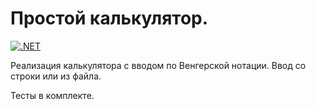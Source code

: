 # Простой калькулятор. 

[![.NET](https://github.com/WaterSeer/HungarianCalculator/actions/workflows/dotnet.yml/badge.svg)](https://github.com/WaterSeer/HungarianCalculator/actions/workflows/dotnet.yml)

Реализация калькулятора с вводом по Венгерской нотации. Ввод со строки или из файла.

Тесты в комплекте.
